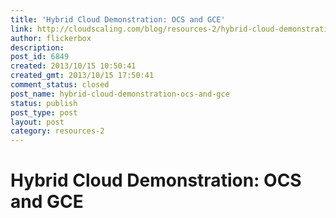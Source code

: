 ```yaml
---
title: 'Hybrid Cloud Demonstration: OCS and GCE'
link: http://cloudscaling.com/blog/resources-2/hybrid-cloud-demonstration-ocs-and-gce/
author: flickerbox
description: 
post_id: 6849
created: 2013/10/15 10:50:41
created_gmt: 2013/10/15 17:50:41
comment_status: closed
post_name: hybrid-cloud-demonstration-ocs-and-gce
status: publish
post_type: post
layout: post
category: resources-2
---
```


# Hybrid Cloud Demonstration: OCS and GCE

